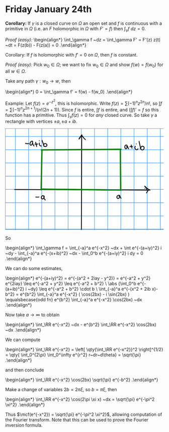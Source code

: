 # Friday January 24th

**Corollary:**
If $\gamma$ is a closed curve on $\Omega$ an open set and $f$ is continuous with a primitive in $\Omega$ (i.e. an $F$ holomorphic in $\Omega$ with $F'=f$) then $\int_\gamma f ~dz = 0$.

*Proof (easy):*
\begin{align*}
\int_\gamma f ~dz = \int_\gamma F' = F'(z) z(t) ~dt  = F(z(b)) - F(z(a)) = 0
.\end{align*}

Corollary:
If $f$ is holomorphic with $f'=0$ on $\Omega$, then $f$ is constant.

*Proof (easy):*
Pick $w_0 \in \Omega$; we want to fix $w_0 \in \Omega$ and show $f(w) = f(w_0)$ for all $w\in \Omega$.

Take any path $\gamma: w_0 \to w$, then 

\begin{align*}
0 = \int_\gamma f' = f(w) - f(w_0)
.\end{align*}

Example:
Let $f(z) = e^{-z^2}$, this is holomorphic.
Write $f(z) = \sum (-1)^n z^{2n}/n!$, so $\int f = \sum (-1)^n z^{2n+1}/(n! (2n+1))$.
Since $f$ is entire, $\int f$ is entire, and $(\int f)' = f$ so this function has a primitive.
Thus $\int_\gamma f(z) = 0$ for *any* closed curve.
So take $\gamma$ a rectangle with vertices $\pm a , \pm a + ib$.

![Image](figures/2020-01-24-13:36.png)

So 

\begin{align*}
\int_\gamma f = \int_{-a}^a e^{-x^2} ~dx + \int e^{-(a+iy)^2} i ~dy - \int_{-a}^a e^{-(x+ib)^2} ~dx - \int_0^b e^{-(a+iy)^2} i dy = 0
.\end{align*}


We can do some estimates,

\begin{align*}
e^{-(a+iy)^2} = e^{-(a^2 + 2iay - y^2)} = e^{-a^2 + y^2} e^{2iay} \leq e^{-a^2 + y^2} \leq e^{-a^2 + b^2} \\
\abs {\int_0^b e^{-(a+ib)^2} i ~dy} \leq e^{-a^2 + b^2} \cdot b \\
\int_{-a}^a e^{-(x^2 + 2ib x)-b^2} = e^{b^2} \int_{-a}^a e^{-x^2} ( \cos(2bx) - i \sin(2bx) ) \equalsbecase{odd fn} e^{b^2} \int_{-a}^a e^{-x^2} \cos(2bx) ~dx
.\end{align*}

Now take $a\to \infty$ to obtain

\begin{align*}
\int_\RR e^{-x^2} ~dx - e^{b^2} \int_\RR e^{-x^2} \cos(2bx) ~dx
.\end{align*}

We can compute

\begin{align*}
\int_\RR e^{-x^2} = \left[ \qty{\int_\RR e^{-x^2}}^2 \right]^{1/2} = \qty{ \int_0^{2\pi} \int_0^\infty e^{r^2} r~dr~d\theta} = \sqrt{\pi}
.\end{align*}

and then conclude

\begin{align*}
\int_\RR e^{-x^2} \cos(2bx) \sqrt{\pi} e^{-b^2}
.\end{align*}

Make a change of variables $2b = 2\pi \xi$, so $b = \pi \xi$, then

\begin{align*}
\int_\RR e^{-x^2} \cos(2\pi \xi x) ~dx = \sqrt{\pi} e^{-\pi^2 \xi^2}
.\end{align*}

Thus $\mcf(e^{-x^2}) = \sqrt{\pi} e^{-\pi^2 \xi^2}$, allowing computation of the Fourier transform.
Note that this can be used to prove the Fourier inversion formula.
